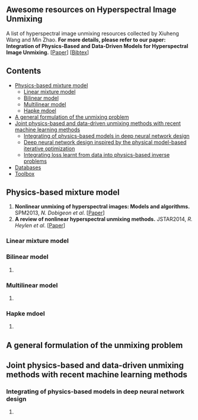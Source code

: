 ## Awesome resources on Hyperspectral Image Unmixing
A list of hyperspectral image unmixing resources collected by Xiuheng Wang and Min Zhao. **For more details, please refer to our paper: Integration of Physics-Based and Data-Driven Models for Hyperspectral Image Unmixing.** [[Paper](https://arxiv.org/)] [[Bibtex](https://bibbase.org/network/publication/chen-zhao-wang-richard-rahardja-integrationofphysicsbasedanddatadrivenmodelsforhyperspectralimageunmixing-2022)]

## Contents

- [Physics-based mixture model](#model)
  - [Linear mixture model](#lmm)
  - [Bilinear model](#bilinear)
  - [Multilinear model](#multilinear)
  - [Hapke mdoel](#hapke)
- [A general formulation of the unmixing problem](#problem)
- [Joint physics-based and data-driven unmixing methods with recent machine learning methods](#deeplearning)
  - [Integrating of physics-based models in deep neural network design](#network)
  - [Deep neural network design inspired by the physical model-based iterative optimization](#iterative)
  - [Integrating loss learnt from data into physics-based inverse problems](#loss)
- [Databases](#data)
- [Toolbox](#toolbox)

<a name="model" />

## Physics-based mixture model
1. **Nonlinear unmixing of hyperspectral images: Models and algorithms.** SPM2013, *N. Dobigeon et al*.
[[Paper](https://ieeexplore.ieee.org/stamp/stamp.jsp?tp=&arnumber=6678284)] 
1. **A review of nonlinear hyperspectral unmixing methods.** JSTAR2014, *R. Heylen et al*.
[[Paper](https://ieeexplore.ieee.org/stamp/stamp.jsp?tp=&arnumber=6816071)] 

<a name="lmm" />

### Linear mixture model

<a name="bilinear" />

### Bilinear model
1.

<a name="multilinear" />

### Multilinear model
1.

<a name="hapke" />

### Hapke mdoel
1.

<a name="problem" />

## A general formulation of the unmixing problem

<a name="deeplearning" />

## Joint physics-based and data-driven unmixing methods with recent machine learning methods

<a name="network" />

### Integrating of physics-based models in deep neural network design
1. 